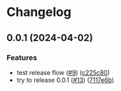 # Changelog

## 0.0.1 (2024-04-02)


### Features

* test release flow ([#9](https://github.com/fluencelabs/aquaduct/issues/9)) ([c225c80](https://github.com/fluencelabs/aquaduct/commit/c225c80421e4b16c49416b1179d48b084c969340))
* try to release 0.0.1 ([#13](https://github.com/fluencelabs/aquaduct/issues/13)) ([7117e6b](https://github.com/fluencelabs/aquaduct/commit/7117e6bad653b86bd103ccd6b63825885b3b53d0))
